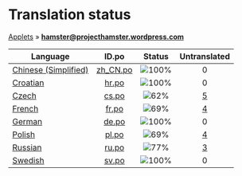 # Translation status
[Applets](../../README.md) &#187; **hamster@projecthamster.wordpress.com**

Language | ID.po | Status | Untranslated
---------|:--:|:------:|:-----------:
[Chinese (Simplified)](../../language-status/zh_CN.md) | [zh_CN.po](po/zh_CN.po) | ![100%](http://progressed.io/bar/100) | 0
[Croatian](../../language-status/hr.md) | [hr.po](po/hr.po) | ![100%](http://progressed.io/bar/100) | 0
[Czech](../../language-status/cs.md) | [cs.po](po/cs.po) | ![62%](http://progressed.io/bar/62) | [5](untranslated-po/cs.md)
[French](../../language-status/fr.md) | [fr.po](po/fr.po) | ![69%](http://progressed.io/bar/69) | [4](untranslated-po/fr.md)
[German](../../language-status/de.md) | [de.po](po/de.po) | ![100%](http://progressed.io/bar/100) | 0
[Polish](../../language-status/pl.md) | [pl.po](po/pl.po) | ![69%](http://progressed.io/bar/69) | [4](untranslated-po/pl.md)
[Russian](../../language-status/ru.md) | [ru.po](po/ru.po) | ![77%](http://progressed.io/bar/77) | [3](untranslated-po/ru.md)
[Swedish](../../language-status/sv.md) | [sv.po](po/sv.po) | ![100%](http://progressed.io/bar/100) | 0
